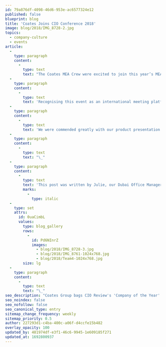 ```yaml
---
id: 79a876df-4098-46d6-953e-ac6577324e12
published: false
blueprint: blog
title: 'Coates Joins CIO Conference 2018'
image: blog/2018/IMG_8728-2.jpg
topics:
  - company-culture
  - events
article:
  -
    type: paragraph
    content:
      -
        type: text
        text: "The Coates MEA Crew were excited to join this year’s MEA CIO Conference, a market facing McDonald’s event. As one of the key business partners of McDonald’s, we were proud to present our latest products and solutions to the entire group of foundational markets based in the Middle East region. The 2018 MEA CIO Conference was held from the 8th\_to 10th\_of July at the Renaissance Hotel Downtown Dubai, UAE."
  -
    type: paragraph
    content:
      -
        type: text
        text: 'Recognising this event as an international meeting platform, we engaged with the key decision makers from each McDonald’s market and McDonald’s management with ease as they were very happy with our presentation being clear, concise, and on point. They were also delighted to meet our team and appreciative of our presence in the region.'
  -
    type: paragraph
    content:
      -
        type: text
        text: 'We were commended greatly with our product presentation and display. It was such a great opportunity to build closer and stronger relationships with McDonald’s businesses in the MEA region.'
  -
    type: paragraph
    content:
      -
        type: text
        text: "\_"
  -
    type: paragraph
    content:
      -
        type: text
        text: 'This post was written by Julie, our Dubai Office Manager.'
        marks:
          -
            type: italic
  -
    type: set
    attrs:
      id: 0uaCimbL
      values:
        type: blog_gallery
        rows:
          -
            id: Pd6NInrZ
            images:
              - blog/2018/IMG_8728-3.jpg
              - blog/2018/IMG_8761-1024x768.jpg
              - blog/2018/Team4-1024x768.jpg
        size: lg
  -
    type: paragraph
    content:
      -
        type: text
        text: "\_"
seo_description: "Coates Group bags CIO Review's 'Company of the Year' for Digital Signage 2018. Celebrate with us & explore the story behind our success. Read more."
seo_noindex: false
seo_nofollow: false
seo_canonical_type: entry
sitemap_change_frequency: weekly
sitemap_priority: 0.5
author: 227293d1-c4ba-400c-a06f-d4ccfe15b482
overlay_opacity: 100
updated_by: 481974df-e3f1-46c6-9945-1e609185f271
updated_at: 1692800937
---
```

